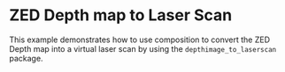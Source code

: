 # ZED Depth map to Laser Scan

This example demonstrates how to use composition to convert the ZED Depth map into a virtual laser scan by using the `depthimage_to_laserscan` package.
